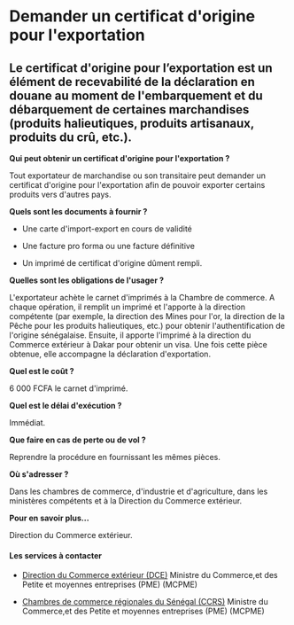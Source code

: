 # Demander un certificat d'origine pour l'exportation

Le certificat d'origine pour l’exportation est un élément de recevabilité de la déclaration en douane au moment de l'embarquement et du débarquement de certaines marchandises (produits halieutiques, produits artisanaux, produits du crû, etc.).
---------------------------------------------------------------------------------------------------------------------------------------------------------------------------------------------------------------------------------------------------

**Qui peut obtenir un certificat d'origine pour l'exportation ?**

Tout exportateur de marchandise ou son transitaire peut demander un certificat d'origine pour l'exportation afin de pouvoir exporter certains produits vers d'autres pays.

**Quels sont les documents à fournir ?**

*   Une carte d'import-export en cours de validité

*   Une facture pro forma ou une facture définitive

*   Un imprimé de certificat d'origine dûment rempli.

**Quelles sont les obligations de l'usager ?**

L'exportateur achète le carnet d'imprimés à la Chambre de commerce. A chaque opération, il remplit un imprimé et l'apporte à la direction compétente (par exemple, la direction des Mines pour l'or, la direction de la Pêche pour les produits halieutiques, etc.) pour obtenir l'authentification de l'origine sénégalaise. Ensuite, il apporte l'imprimé à la direction du Commerce extérieur à Dakar pour obtenir un visa. Une fois cette pièce obtenue, elle accompagne la déclaration d'exportation.

**Quel est le coût ?**

6 000 FCFA le carnet d'imprimé.  

**Quel est le délai d'exécution ?**

Immédiat.

**Que faire en cas de perte ou de vol ?**

Reprendre la procédure en fournissant les mêmes pièces.

**Où s'adresser ?**

Dans les chambres de commerce, d'industrie et d'agriculture, dans les ministères compétents et à la Direction du Commerce extérieur.

**Pour en savoir plus...**

Direction du Commerce extérieur.

#### Les services à contacter

*   [Direction du Commerce extérieur (DCE)](../../../services/direction-du-commerce-exterieur-dce.md) Ministre du Commerce,et des Petite et moyennes entreprises (PME) (MCPME)  
    
*   [Chambres de commerce régionales du Sénégal (CCRS)](../../../services/chambres-de-commerce-regionales-du-senegal-ccrs.md) Ministre du Commerce,et des Petite et moyennes entreprises (PME) (MCPME)